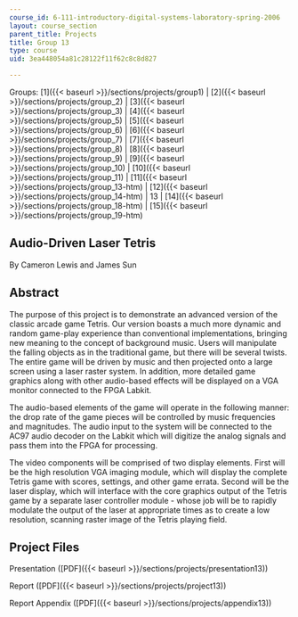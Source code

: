 ```yaml
---
course_id: 6-111-introductory-digital-systems-laboratory-spring-2006
layout: course_section
parent_title: Projects
title: Group 13
type: course
uid: 3ea448054a81c28122f11f62c8c8d827

---
```


Groups: [1]({{< baseurl >}}/sections/projects/group1) | [2]({{< baseurl >}}/sections/projects/group_2) | [3]({{< baseurl >}}/sections/projects/group_3) | [4]({{< baseurl >}}/sections/projects/group_5) | [5]({{< baseurl >}}/sections/projects/group_6) | [6]({{< baseurl >}}/sections/projects/group_7) | [7]({{< baseurl >}}/sections/projects/group_8) | [8]({{< baseurl >}}/sections/projects/group_9) | [9]({{< baseurl >}}/sections/projects/group_10) | [10]({{< baseurl >}}/sections/projects/group_11) | [11]({{< baseurl >}}/sections/projects/group_13-htm) | [12]({{< baseurl >}}/sections/projects/group_14-htm) | 13 | [14]({{< baseurl >}}/sections/projects/group_18-htm) | [15]({{< baseurl >}}/sections/projects/group_19-htm)

Audio-Driven Laser Tetris
-------------------------

By Cameron Lewis and James Sun

Abstract
--------

The purpose of this project is to demonstrate an advanced version of the classic arcade game Tetris. Our version boasts a much more dynamic and random game-play experience than conventional implementations, bringing new meaning to the concept of background music. Users will manipulate the falling objects as in the traditional game, but there will be several twists. The entire game will be driven by music and then projected onto a large screen using a laser raster system. In addition, more detailed game graphics along with other audio-based effects will be displayed on a VGA monitor connected to the FPGA Labkit.

The audio-based elements of the game will operate in the following manner: the drop rate of the game pieces will be controlled by music frequencies and magnitudes. The audio input to the system will be connected to the AC97 audio decoder on the Labkit which will digitize the analog signals and pass them into the FPGA for processing.

The video components will be comprised of two display elements. First will be the high resolution VGA imaging module, which will display the complete Tetris game with scores, settings, and other game errata. Second will be the laser display, which will interface with the core graphics output of the Tetris game by a separate laser controller module - whose job will be to rapidly modulate the output of the laser at appropriate times as to create a low resolution, scanning raster image of the Tetris playing field.

Project Files
-------------

Presentation ([PDF]({{< baseurl >}}/sections/projects/presentation13))

Report ([PDF]({{< baseurl >}}/sections/projects/project13))

Report Appendix ([PDF]({{< baseurl >}}/sections/projects/appendix13))